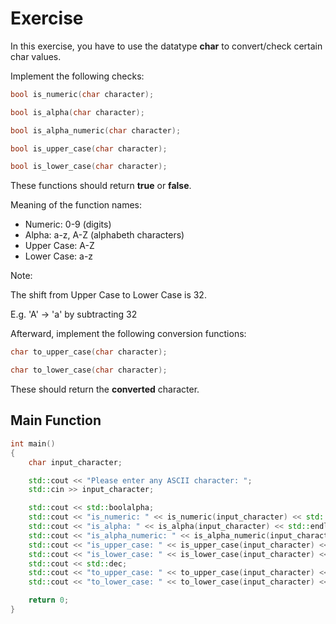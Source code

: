 # Exercise

In this exercise, you have to use the datatype **char** to convert/check certain char values.

Implement the following checks:

```cpp
bool is_numeric(char character);

bool is_alpha(char character);

bool is_alpha_numeric(char character);

bool is_upper_case(char character);

bool is_lower_case(char character);
```

These functions should return **true** or **false**.

Meaning of the function names:

- Numeric: 0-9 (digits)
- Alpha: a-z, A-Z (alphabeth characters)
- Upper Case: A-Z
- Lower Case: a-z

Note:

The shift from Upper Case to Lower Case is 32.  

E.g. 'A' -> 'a' by subtracting 32

Afterward, implement the following conversion functions:

```cpp
char to_upper_case(char character);

char to_lower_case(char character);
```

These should return the **converted** character.

## Main Function

```cpp
int main()
{
    char input_character;

    std::cout << "Please enter any ASCII character: ";
    std::cin >> input_character;

    std::cout << std::boolalpha;
    std::cout << "is_numeric: " << is_numeric(input_character) << std::endl;
    std::cout << "is_alpha: " << is_alpha(input_character) << std::endl;
    std::cout << "is_alpha_numeric: " << is_alpha_numeric(input_character) << std::endl;
    std::cout << "is_upper_case: " << is_upper_case(input_character) << std::endl;
    std::cout << "is_lower_case: " << is_lower_case(input_character) << std::endl;
    std::cout << std::dec;
    std::cout << "to_upper_case: " << to_upper_case(input_character) << std::endl;
    std::cout << "to_lower_case: " << to_lower_case(input_character) << std::endl;

    return 0;
}
```
